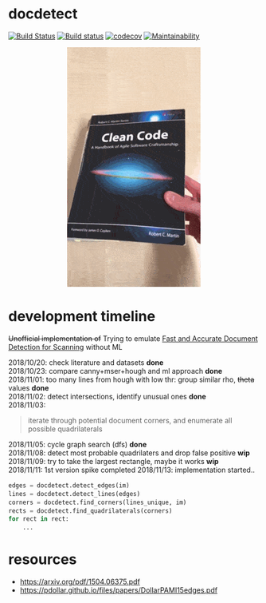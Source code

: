 # docdetect

[![Build Status](https://travis-ci.org/alessandrozamberletti/docdetect.svg?branch=master)](https://travis-ci.org/alessandrozamberletti/docdetect)
[![Build status](https://ci.appveyor.com/api/projects/status/l1gjc8g7c1q3846j/branch/master?svg=true)](https://ci.appveyor.com/project/alessandrozamberletti/docdetect/branch/master)
[![codecov](https://codecov.io/gh/alessandrozamberletti/docdetect/branch/master/graph/badge.svg)](https://codecov.io/gh/alessandrozamberletti/docdetect)
[![Maintainability](https://api.codeclimate.com/v1/badges/a9aa496faab72437e650/maintainability)](https://codeclimate.com/github/alessandrozamberletti/docdetect/maintainability)

<p align="center"> 
  <img src="./res/01.gif" alt="sample_01"/>
</p>

# development timeline

~~Unofficial implementation of~~ Trying to emulate [Fast and Accurate Document Detection for Scanning](https://blogs.dropbox.com/tech/2016/08/fast-and-accurate-document-detection-for-scanning/) without ML
 
2018/10/20: check literature and datasets **done**  
2018/10/23: compare canny+mser+hough and ml approach **done**  
2018/11/01: too many lines from hough with low thr: group similar rho, ~~theta~~ values **done**  
2018/11/02: detect intersections, identify unusual ones **done**  
2018/11/03: 
> iterate through potential document corners, and enumerate all possible quadrilaterals

2018/11/05: cycle graph search (dfs) **done**  
2018/11/08: detect most probable quadrilaters and drop false positive **wip**  
2018/11/09: try to take the largest rectangle, maybe it works **wip**  
2018/11/11: 1st version spike completed 
2018/11/13: implementation started..

```python
edges = docdetect.detect_edges(im)
lines = docdetect.detect_lines(edges)
corners = docdetect.find_corners(lines_unique, im)
rects = docdetect.find_quadrilaterals(corners)
for rect in rect:
    ...
```

# resources  
* https://arxiv.org/pdf/1504.06375.pdf
* https://pdollar.github.io/files/papers/DollarPAMI15edges.pdf

